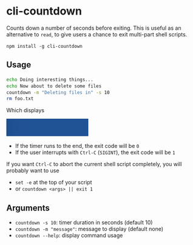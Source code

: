 # cli-countdown

Counts down a number of seconds before exiting.
This is useful as an alternative to `read`, to give users a chance to exit multi-part shell scripts.

```
npm install -g cli-countdown
```

## Usage

```bash
echo Doing interesting things...
echo Now about to delete some files
countdown -m "Deleting files in" -s 10
rm foo.txt
```

Which displays

![screenshot](screenshot.gif)

- If the timer runs to the end, the exit code will be `0`
- If the user interrupts with `Ctrl-C` (`SIGINT`), the exit code will be `1`

If you want `Ctrl-C` to abort the current shell script completely, you will probably want to use

- `set -e` at the top of your script
- or `countdown <args> || exit 1`

## Arguments

- `countdown -s 10`: timer duration in seconds (default 10)
- `countdown -m "message"`: message to display (default none)
- `countdown --help`: display command usage
